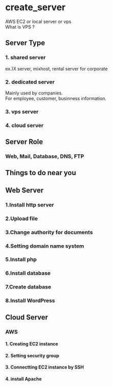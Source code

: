 # create_server  
 AWS EC2 or local server or vps  
 What is VPS ?  
 
## Server Type  
### 1. shared server  
ex.)X server, mixhost, rental server for corporate
### 2. dedicated server  
Mainly used by companies.  
For employee, customer, businness information.  
### 3. vps server  

### 4. cloud server  

## Server Role
### Web, Mail, Database, DNS, FTP  

## Things to do near you  
## Web Server
### 1.Install http server
### 2.Upload file
### 3.Change authority for documents
### 4.Setting domain name system
### 5.Install php
### 6.Install database
### 7.Create database
### 8.Install WordPress


## Cloud Server  
### AWS
#### 1. Creating EC2 instance  
#### 2. Setting security group  
#### 3. Connectting EC2 instance by SSH
#### 4. install Apache
